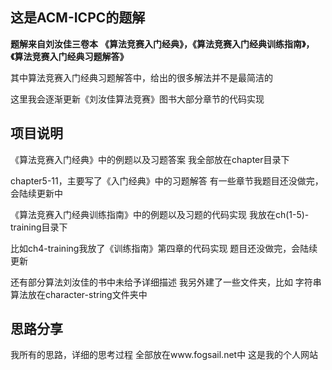 ## 这是ACM-ICPC的题解 ##

**题解来自刘汝佳三卷本**
**《算法竞赛入门经典》，《算法竞赛入门经典训练指南》，《算法竞赛入门经典习题解答》**

其中算法竞赛入门经典习题解答中，给出的很多解法并不是最简洁的

这里我会逐渐更新《刘汝佳算法竞赛》图书大部分章节的代码实现

## 项目说明 ##
《算法竞赛入门经典》中的例题以及习题答案
我全部放在chapter目录下

chapter5-11，主要写了《入门经典》中的习题解答
有一些章节我题目还没做完，会陆续更新中

《算法竞赛入门经典训练指南》中的例题以及习题的代码实现
我放在ch(1-5)-training目录下

比如ch4-training我放了《训练指南》第四章的代码实现
题目还没做完，会陆续更新

还有部分算法刘汝佳的书中未给予详细描述
我另外建了一些文件夹，比如
字符串算法放在character-string文件夹中

## 思路分享 ##
我所有的思路，详细的思考过程
全部放在www.fogsail.net中
这是我的个人网站